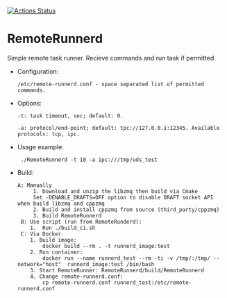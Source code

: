 [![Actions Status](https://github.com/einerfreiheit/RemoteRunnerd/workflows/C/C++%20CI/badge.svg?branch=master)](https://github.com/einerfreiheit/RemoteRunnerd/actions)

# RemoteRunnerd

Simple remote task runner. Recieve commands and run task if permitted.

 - Configuration:

       /etc/remote-runnerd.conf - space separated list of permitted commands.
      
 - Options:

       -t: task timeout, sec; default: 0.
    
       -a: protocol/end-point; default: tpc://127.0.0.1:12345. Available protocols: tcp, ipc.
        
  -  Usage example:
  
          ./RemoteRunnerd -t 10 -a ipc:///tmp/uds_test
 
 - Build:

       A: Manually
            1. Download and unzip the libzmq then build via Cmake
            Set -DENABLE_DRAFTS=OFF option to disable DRAFT socket API when build libzmq and cppzmq
            2. Build and install cppzmq from source (third_party/cppzmq)
            3. Build RemoteRunnerd
        B: Use script (run from RemoteRunderd):
           1.  Run ./build_ci.sh
        C: Via Docker
           1. Build image: 
               docker build --rm . -t runnerd_image:test
           2. Run container: 
               docker run --name runnerd_test --rm -ti -v /tmp/:/tmp/ --network="host"  runnerd_image:test /bin/bash  
           3. Start RemoteRunner: RemoteRunnerd/build/RemoteRunnerd
           4. Change remote-runnerd.conf: 
               cp remote-runnerd.conf runnerd_test:/etc/remote-runnerd.conf
